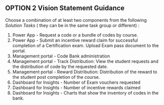 ## OPTION 2 Vision Statement Guidance

Choose a combination of at least two components from the following 
_Solution Tasks_ ( they can be in the same task group or different) :
 

1. Power App - Request a code or a bundle of codes by course.
1. Power App - Submit an incentive reward claim for successful completion of a Certification exam. Upload Exam pass document to the portal. 
1. Management portal - Code Bank administration
1. Management portal - Track Distribution: View the student requests and the distribution of code by the requested date.  
1. Management portal - Reward Distribution: Distribution of the reward to the student post completion of the course. 
1. Dashboard for Insights - Number of Exam vouchers requested 
1. Dashboard for Insights - Number of incentive rewards claimed 
1. Dashboard for Insights - Charts that show the inventory of codes in the bank. 


 